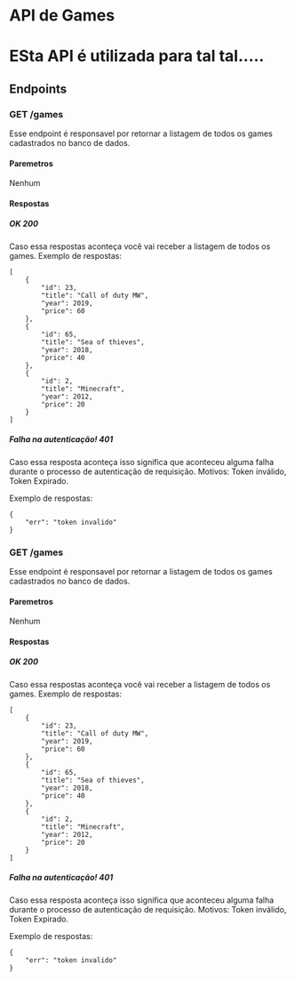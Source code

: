# API de Games
# ESta API é utilizada para tal tal..... 
## Endpoints
### GET /games
Esse endpoint é responsavel por  retornar a listagem de todos os games cadastrados no banco de dados.
#### Paremetros
Nenhum
#### Respostas
#####  OK 200
Caso essa respostas aconteça você vai receber a listagem de todos os games.
Exemplo de respostas:
```
[
    {
        "id": 23,
        "title": "Call of duty MW",
        "year": 2019,
        "price": 60
    },
    {
        "id": 65,
        "title": "Sea of thieves",
        "year": 2018,
        "price": 40
    },
    {
        "id": 2,
        "title": "Minecraft",
        "year": 2012,
        "price": 20
    }
]

``` 
##### Falha na autenticação! 401
Caso essa resposta aconteça isso significa que aconteceu alguma falha durante o processo de autenticação de requisição.
Motivos: Token inválido, Token Expirado.

Exemplo de respostas:

```
{
    "err": "token invalido"
}

```



### GET /games
Esse endpoint é responsavel por  retornar a listagem de todos os games cadastrados no banco de dados.
#### Paremetros
Nenhum
#### Respostas
#####  OK 200
Caso essa respostas aconteça você vai receber a listagem de todos os games.
Exemplo de respostas:
```
[
    {
        "id": 23,
        "title": "Call of duty MW",
        "year": 2019,
        "price": 60
    },
    {
        "id": 65,
        "title": "Sea of thieves",
        "year": 2018,
        "price": 40
    },
    {
        "id": 2,
        "title": "Minecraft",
        "year": 2012,
        "price": 20
    }
]

``` 
##### Falha na autenticação! 401
Caso essa resposta aconteça isso significa que aconteceu alguma falha durante o processo de autenticação de requisição.
Motivos: Token inválido, Token Expirado.

Exemplo de respostas:

```
{
    "err": "token invalido"
}

```


